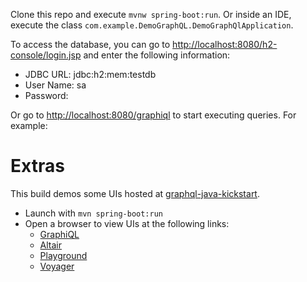 
Clone this repo and execute `mvnw spring-boot:run`. Or inside an IDE, execute the class `com.example.DemoGraphQL.DemoGraphQlApplication`.

To access the database, you can go to [http://localhost:8080/h2-console/login.jsp](http://localhost:8080/h2-console/login.jsp) and enter the following information:
- JDBC URL: jdbc:h2:mem:testdb
- User Name: sa
- Password: <blank>

Or go to [http://localhost:8080/graphiql](http://localhost:8080/graphiql) to start executing queries. For example:

# Extras

This build demos some UIs hosted at [graphql-java-kickstart](https://github.com/graphql-java-kickstart/graphql-spring-boot).
  * Launch with `mvn spring-boot:run`
  * Open a browser to view UIs at the following links:
    * [GraphiQL](http://localhost:8080/graphiql)
    * [Altair](http://localhost:8080/altair)
    * [Playground](http://localhost:8080/playground)  
    * [Voyager](http://localhost:8080/voyager)
